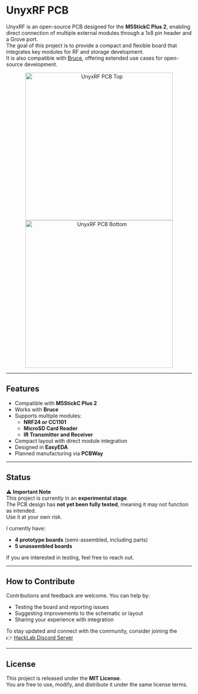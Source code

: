# UnyxRF PCB

UnyxRF is an open-source PCB designed for the **M5StickC Plus 2**, enabling direct connection of multiple external modules through a 1x8 pin header and a Grove port.  
The goal of this project is to provide a compact and flexible board that integrates key modules for RF and storage development.  
It is also compatible with [Bruce](https://github.com/pr3y/Bruce), offering extended use cases for open-source development.

<div align="center">
  <img src="https://drive.google.com/uc?export=view&id=1JCBF441uXJe5AW_1Rcflws_TXJ1qTaat" alt="UnyxRF PCB Top" width="400"/>
  <img src="https://drive.google.com/uc?export=view&id=1ltJ8m77_xGqU1A-Ico2pYQ-jA6ZSnnTs" alt="UnyxRF PCB Bottom" width="400"/>
</div>

---

## Features

- Compatible with **M5StickC Plus 2**
- Works with **Bruce**
- Supports multiple modules:
  - **NRF24 or CC1101**
  - **MicroSD Card Reader**
  - **IR Transmitter and Receiver**
- Compact layout with direct module integration
- Designed in **EasyEDA**
- Planned manufacturing via **PCBWay**

---

## Status

⚠️ **Important Note**  
This project is currently in an **experimental stage**.  
The PCB design has **not yet been fully tested**, meaning it may not function as intended.  
Use it at your own risk.

I currently have:  
- **4 prototype boards** (semi-assembled, including parts)  
- **5 unassembled boards**  

If you are interested in testing, feel free to reach out.

---

## How to Contribute

Contributions and feedback are welcome. You can help by:

- Testing the board and reporting issues
- Suggesting improvements to the schematic or layout
- Sharing your experience with integration

To stay updated and connect with the community, consider joining the  
👉 [HackLab Discord Server](https://discord.gg/R8QJKCFYr9)

---

## License

This project is released under the **MIT License**.  
You are free to use, modify, and distribute it under the same license terms.
